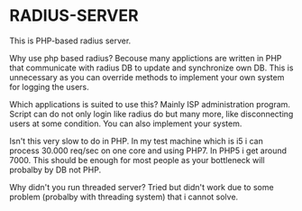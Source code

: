 # RADIUS-SERVER

This is PHP-based radius server.

Why use php based radius?
Becouse many applictions are written in PHP that communicate with radius DB to update and synchronize own DB. This is unnecessary as you can override methods to implement your own system for logging the users.

Which applications is suited to use this?
Mainly ISP administration program. Script can do not only login like radius do but many more, like disconnecting users at some condition. You can also implement your system.

Isn't this very slow to do in PHP.
In my test machine which is i5 i can process 30.000 req/sec on one core and using PHP7. In PHP5 i get around 7000. This should be enough for most people as your bottleneck will probalby by DB not PHP.

Why didn't you run threaded server?
Tried but didn't work due to some problem (probalby with threading system) that i cannot solve.
